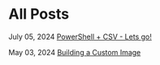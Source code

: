 # All Posts

July 05, 2024 [PowerShell + CSV - Lets go!](pscsv.md)

May 03, 2024 [Building a Custom Image](newcustomimage.md)
